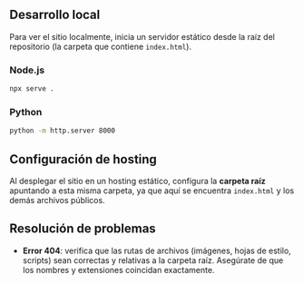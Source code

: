 ## Desarrollo local

Para ver el sitio localmente, inicia un servidor estático desde la raíz del repositorio (la carpeta que contiene `index.html`).

### Node.js

```bash
npx serve .
```

### Python

```bash
python -m http.server 8000
```

## Configuración de hosting

Al desplegar el sitio en un hosting estático, configura la **carpeta raíz** apuntando a esta misma carpeta, ya que aquí se encuentra `index.html` y los demás archivos públicos.

## Resolución de problemas

- **Error 404**: verifica que las rutas de archivos (imágenes, hojas de estilo, scripts) sean correctas y relativas a la carpeta raíz. Asegúrate de que los nombres y extensiones coincidan exactamente.

